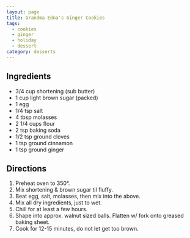 ```yaml
---
layout: page
title: Grandma Edna's Ginger Cookies
tags:
  - cookies
  - ginger
  - holiday
  - dessert
category: desserts
---
```


## Ingredients
* 3/4 cup shortening (sub butter)
* 1 cup light brown sugar (packed)
* 1 egg
* 1/4 tsp salt
* 4 tbsp molasses
* 2 1/4 cups flour
* 2 tsp baking soda
* 1/2 tsp ground cloves
* 1 tsp ground cinnamon
* 1 tsp ground ginger

## Directions
1. Preheat oven to 350°.
2. Mix shortening & brown sugar til fluffy.
3. Beat egg, salt, molasses, then mix into the above.
4. Mix all dry ingredients, just to wet.
5. Chill for at least a few hours.
6. Shape into approx. walnut sized balls. Flatten w/ fork onto greased baking sheet.
7. Cook for 12-15 minutes, do not let get too brown.
